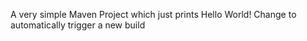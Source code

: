 A very simple Maven Project which just prints Hello World!
Change to automatically trigger a new build


